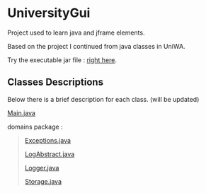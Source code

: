 # UniversityGui


Project used to learn java and jframe elements.

Based on the project I continued from java classes in UniWA.

Try the executable jar file : [right here](https://github.com/VaggM/UniversityGui/blob/main/UniversityGUI/out/artifacts/UniversityGUI_jar/UniversityGUI.jar).

## Classes Descriptions

Below there is a brief description for each class. (will be updated)

[Main.java](https://github.com/VaggM/UniversityGui/blob/main/Descriptions/Main.md)

domains package : 

> [Exceptions.java](https://github.com/VaggM/UniversityGui/blob/main/Descriptions/domains/Exceptions.md)
>
> [LogAbstract.java](https://github.com/VaggM/UniversityGui/blob/main/Descriptions/domains/LogAbstract.md)
>
> [Logger.java](https://github.com/VaggM/UniversityGui/blob/main/Descriptions/domains/Logger.md)
>
> [Storage.java](https://github.com/VaggM/UniversityGui/blob/main/Descriptions/domains/Storage.md)
>
